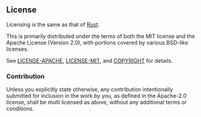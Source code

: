 ## License

Licensing is the same as that of [Rust](https://github.com/rust-lang/rust/blob/master/README.md#license).

This is primarily distributed under the terms of both the MIT license
and the Apache License (Version 2.0), with portions covered by various
BSD-like licenses.

See [LICENSE-APACHE](LICENSE-APACHE), [LICENSE-MIT](LICENSE-MIT), and
[COPYRIGHT](COPYRIGHT) for details.

### Contribution

Unless you explicitly state otherwise, any contribution intentionally submitted for inclusion in the
work by you, as defined in the Apache-2.0 license, shall be multi licensed as above, without any
additional terms or conditions.

